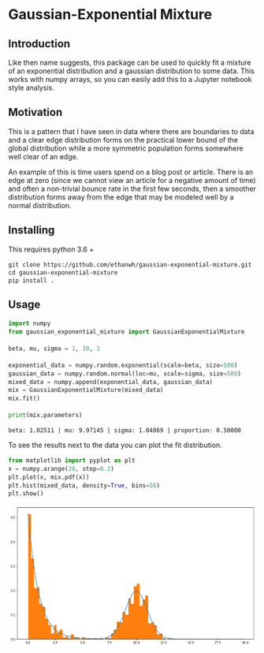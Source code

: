 # Gaussian-Exponential Mixture

## Introduction

Like then name suggests, this package can be used to quickly fit a mixture of an
exponential distribution and a gaussian distribution to some data. This works with
numpy arrays, so you can easily add this to a Jupyter notebook style analysis.

## Motivation

This is a pattern that I have seen in data where there are boundaries to data
and a clear edge distribution forms on the practical lower bound of the global
distribution while a more symmetric population forms somewhere well clear of an edge.

An example of this is time users spend on a blog post or article. There is an edge
at zero (since we cannot view an article for a negative amount of time) and
often a non-trivial bounce rate in the first few seconds, then a
smoother distribution forms away from the edge that may be modeled well by a
normal distribution.

## Installing

This requires python 3.6 +

```shell script
git clone https://github.com/ethanwh/gaussian-exponential-mixture.git
cd gaussian-exponential-mixture
pip install .
```

## Usage
```python
import numpy
from gaussian_exponential_mixture import GaussianExponentialMixture

beta, mu, sigma = 1, 10, 1

exponential_data = numpy.random.exponential(scale=beta, size=500)
gaussian_data = numpy.random.normal(loc=mu, scale=sigma, size=500)
mixed_data = numpy.append(exponential_data, gaussian_data)
mix = GaussianExponentialMixture(mixed_data)
mix.fit()

print(mix.parameters)
```

```
beta: 1.02511 | mu: 9.97145 | sigma: 1.04869 | proportion: 0.50000
```

To see the results next to the data you can plot the fit distribution.

```python
from matplotlib import pyplot as plt
x = numpy.arange(20, step=0.2)
plt.plot(x, mix.pdf(x))
plt.hist(mixed_data, density=True, bins=50)
plt.show()
```
![resulting_plot](./readme_fig.png)
